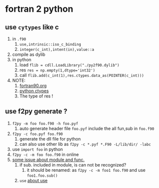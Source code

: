 # fortran 2 python

## use `cytypes` like c 

1. in `.f90`
   1. `use,intrinsic::iso_c_binding`
   2. `integer(c_int),intent(in),value::a`
2. compile as dylib
3. in python
   1. load `flib = cdll.LoadLibrary("./py2f90.dylib")`
   2. res `res = np.empty(1,dtype='int32')`
   3. call `flib.add(c_int(1),res.ctypes.data_as(POINTER(c_int)))`
4. NOTE:
   1. [fortran90.org](https://www.fortran90.org/src/best-practices.html#using-cython)
   2. [python ctypes](https://www.cnblogs.com/night-ride-depart/p/4907613.html)
   3. The type of res !

## use f2py generate ?

1. `f2py -m foo foo.f90 -h foo.pyf`
   1. auto generate header file `foo.pyf` include the all fun,sub in `foo.f90`
2. `f2py -c foo.pyf foo.f90`
   1. generate the dll file for python
   2. can also use other lib as `f2py -c *.pyf *.F90 -L/lib/dir/ -labc`
3. use `import foo` in python
4. `f2py -c -m foo foo.f90` in online
5. [some issue about module and func.](http://www.cocoachina.com/articles/103605)
   1. if sub. included in module, is can not be recognized?
      1. it should be renamed: as `f2py -c -m foo1 foo.f90` and use `foo1.foo.sub()`
   2. `use` [about use](https://www.cnpython.com/qa/595993)